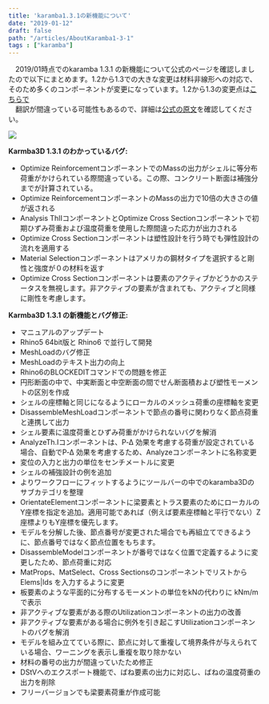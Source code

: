 ```yaml
---
title: 'karamba1.3.1の新機能について'
date: "2019-01-12"
draft: false
path: "/articles/AboutKaramba1-3-1"
tags : ["karamba"]
---
```


　2019/01時点でのkaramba 1.3.1 の新機能について公式のページを確認しましたので以下にまとめます。1.2から1.3での大きな変更は材料非線形への対応で、そのため多くのコンポーネントが変更になっています。1.2から1.3の変更点は[こちらで](https://rgkr-memo.blogspot.com/2018/04/karamba-1-3.html)  
　翻訳が間違っている可能性もあるので、詳細は[公式の原文](https://www.grasshopper3d.com/group/karamba3d/page/new-features-and-bug-fixes)を確認してください。  
  
  

[![](https://www.karamba3d.com/wp-content/uploads/2016/03/karamba_logo.png)](https://www.karamba3d.com/wp-content/uploads/2016/03/karamba_logo.png)

  

**Karmba3D 1.3.1 のわかっているバグ:**

  
  

*   Optimize ReinforcementコンポーネントでのMassの出力がシェルに等分布荷重がかけられている際間違っている。この際、コンクリート断面は補強分までが計算されている。
*   Optimize ReinforcementコンポーネントのMassの出力で10倍の大きさの値が返される
*   Analysis ThIIコンポーネントとOptimize Cross Sectionコンポーネントで初期ひずみ荷重および温度荷重を使用した際間違った応力が出力される
*   Optimize Cross Sectionコンポーネントは塑性設計を行う時でも弾性設計の流れを適用する
*   Material Selectionコンポーネントはアメリカの鋼材タイプを選択すると剛性と強度が０の材料を返す
*   Optimize Cross Sectionコンポーネントは要素のアクティブかどうかのステータスを無視します。非アクティブの要素が含まれても、アクティブと同様に剛性を考慮します。

**Karmba3D 1.3.1 の新機能とバグ修正:**

*   マニュアルのアップデート
*   Rhino5 64bit版と Rhino6 で並行して開発
*   MeshLoadのバグ修正
*   MeshLoadのテキスト出力の向上
*   Rhino6のBLOCKEDITコマンドでの問題を修正
*   円形断面の中で、中実断面と中空断面の間でせん断面積および塑性モーメントの区別を作成
*   シェルの座標軸と同じになるようにローカルのメッシュ荷重の座標軸を変更
*   DisassembleMeshLoadコンポーネントで節点の番号に関わりなく節点荷重と連携して出力
*   シェル要素に温度荷重とひずみ荷重がかけられないバグを解消
*   AnalyzeTh.Iコンポーネントは、P‑Δ 効果を考慮する荷重が設定されている場合、自動でP‑Δ 効果を考慮するため、Analyzeコンポーネントに名称変更
*   変位の入力と出力の単位をセンチメートルに変更
*   シェルの補強設計の例を追加
*   よりワークフローにフィットするようにツールバーの中でのkaramba3Dのサブカテゴリを整理
*   OrientateElementコンポーネントに梁要素とトラス要素のためにローカルのY座標を指定を追加。適用可能であれば（例えば要素座標軸と平行でない）Z座標よりもY座標を優先します。
*   モデルを分解した後、節点番号が変更された場合でも再組立てできるように、節点番号ではなく節点位置をもちます。
*   DisassembleModelコンポーネントが番号ではなく位置で定義するように変更したため、節点荷重に対応
*   MatProps、MatSelect、Cross Sectionsのコンポーネントでリストから Elems|Ids を入力するように変更
*   板要素のような平面的に分布するモーメントの単位をkNの代わりに kNm/mで表示
*   非アクティブな要素がある際のUtilizationコンポーネントの出力の改善
*   非アクティブな要素がある場合に例外を引き起こすUtilizationコンポーネントのバグを解消
*   モデルを組み立てている際に、節点に対して重複して境界条件が与えられている場合、ワーニングを表示し重複を取り除かない
*   材料の番号の出力が間違っていたため修正
*   DStVへのエクスポート機能で、ばね要素の出力に対応し、ばねの温度荷重の出力を削除
*   フリーバージョンでも梁要素荷重が作成可能